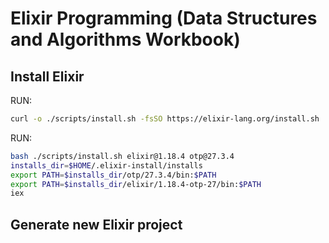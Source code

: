 # Elixir Programming (Data Structures and Algorithms Workbook)

## Install Elixir
RUN:
```bash
curl -o ./scripts/install.sh -fsSO https://elixir-lang.org/install.sh
```

RUN:
```bash
bash ./scripts/install.sh elixir@1.18.4 otp@27.3.4
installs_dir=$HOME/.elixir-install/installs
export PATH=$installs_dir/otp/27.3.4/bin:$PATH
export PATH=$installs_dir/elixir/1.18.4-otp-27/bin:$PATH
iex
```

## Generate new Elixir project